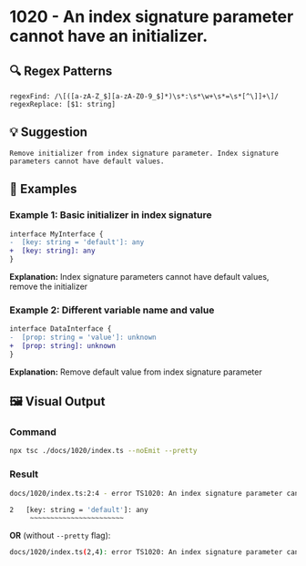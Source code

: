 # 1020 - An index signature parameter cannot have an initializer.

## 🔍 Regex Patterns
```regex
regexFind: /\[([a-zA-Z_$][a-zA-Z0-9_$]*)\s*:\s*\w+\s*=\s*[^\]]+\]/
regexReplace: [$1: string]
```

## 💡 Suggestion
```text
Remove initializer from index signature parameter. Index signature parameters cannot have default values.
```

## 📝 Examples

### Example 1: Basic initializer in index signature
```diff
interface MyInterface {
-  [key: string = 'default']: any
+  [key: string]: any
}
```

**Explanation:** Index signature parameters cannot have default values, remove the initializer

### Example 2: Different variable name and value
```diff
interface DataInterface {
-  [prop: string = 'value']: unknown
+  [prop: string]: unknown
}
```

**Explanation:** Remove default value from index signature parameter

## 🖼️ Visual Output
### Command
```bash
npx tsc ./docs/1020/index.ts --noEmit --pretty
```

### Result
```bash
docs/1020/index.ts:2:4 - error TS1020: An index signature parameter cannot have an initializer.

2   [key: string = 'default']: any
     ~~~~~~~~~~~~~~~~~~~~~~~
```

**OR** (without `--pretty` flag):

```bash
docs/1020/index.ts(2,4): error TS1020: An index signature parameter cannot have an initializer.
```
